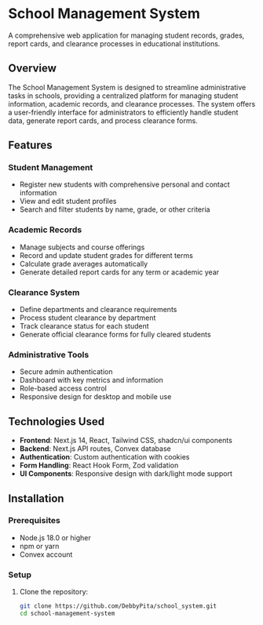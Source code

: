 # School Management System

A comprehensive web application for managing student records, grades, report cards, and clearance processes in educational institutions.

## Overview

The School Management System is designed to streamline administrative tasks in schools, providing a centralized platform for managing student information, academic records, and clearance processes. The system offers a user-friendly interface for administrators to efficiently handle student data, generate report cards, and process clearance forms.

## Features

### Student Management
- Register new students with comprehensive personal and contact information
- View and edit student profiles
- Search and filter students by name, grade, or other criteria

### Academic Records
- Manage subjects and course offerings
- Record and update student grades for different terms
- Calculate grade averages automatically
- Generate detailed report cards for any term or academic year

### Clearance System
- Define departments and clearance requirements
- Process student clearance by department
- Track clearance status for each student
- Generate official clearance forms for fully cleared students

### Administrative Tools
- Secure admin authentication
- Dashboard with key metrics and information
- Role-based access control
- Responsive design for desktop and mobile use

## Technologies Used

- **Frontend**: Next.js 14, React, Tailwind CSS, shadcn/ui components
- **Backend**: Next.js API routes, Convex database
- **Authentication**: Custom authentication with cookies
- **Form Handling**: React Hook Form, Zod validation
- **UI Components**: Responsive design with dark/light mode support

## Installation

### Prerequisites
- Node.js 18.0 or higher
- npm or yarn
- Convex account

### Setup

1. Clone the repository:
   ```bash
   git clone https://github.com/DebbyPita/school_system.git
   cd school-management-system